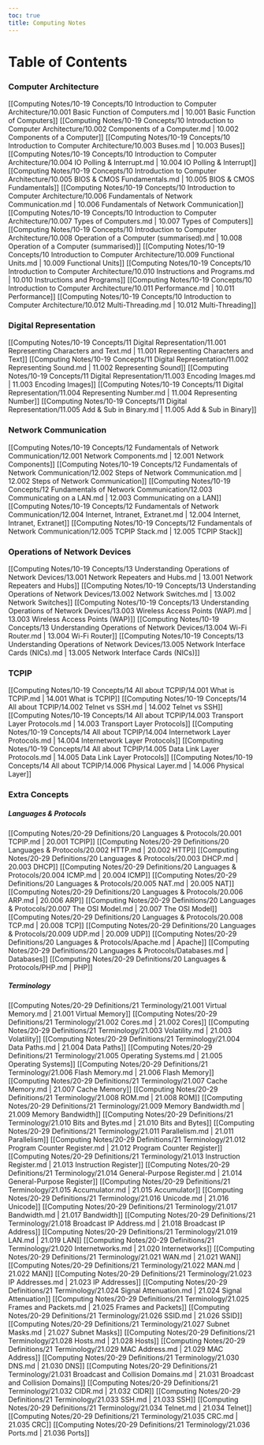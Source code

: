 ```yaml
---
toc: true
title: Computing Notes
---
```


# Table of Contents
### Computer Architecture
[[Computing Notes/10-19 Concepts/10 Introduction to Computer Architecture/10.001 Basic Function of Computers.md | 10.001 Basic Function of Computers]]
[[Computing Notes/10-19 Concepts/10 Introduction to Computer Architecture/10.002 Components of a Computer.md | 10.002 Components of a Computer]]
[[Computing Notes/10-19 Concepts/10 Introduction to Computer Architecture/10.003 Buses.md | 10.003 Buses]]
[[Computing Notes/10-19 Concepts/10 Introduction to Computer Architecture/10.004 IO Polling & Interrupt.md | 10.004 IO Polling & Interrupt]]
[[Computing Notes/10-19 Concepts/10 Introduction to Computer Architecture/10.005 BIOS & CMOS Fundamentals.md | 10.005 BIOS & CMOS Fundamentals]]
[[Computing Notes/10-19 Concepts/10 Introduction to Computer Architecture/10.006 Fundamentals of Network Communication.md | 10.006 Fundamentals of Network Communication]]
[[Computing Notes/10-19 Concepts/10 Introduction to Computer Architecture/10.007 Types of Computers.md | 10.007 Types of Computers]]
[[Computing Notes/10-19 Concepts/10 Introduction to Computer Architecture/10.008 Operation of a Computer (summarised).md | 10.008 Operation of a Computer (summarised)]]
[[Computing Notes/10-19 Concepts/10 Introduction to Computer Architecture/10.009 Functional Units.md | 10.009 Functional Units]]
[[Computing Notes/10-19 Concepts/10 Introduction to Computer Architecture/10.010 Instructions and Programs.md | 10.010 Instructions and Programs]]
[[Computing Notes/10-19 Concepts/10 Introduction to Computer Architecture/10.011 Performance.md | 10.011 Performance]]
[[Computing Notes/10-19 Concepts/10 Introduction to Computer Architecture/10.012 Multi-Threading.md | 10.012 Multi-Threading]]
### Digital Representation
[[Computing Notes/10-19 Concepts/11 Digital Representation/11.001 Representing Characters and Text.md | 11.001 Representing Characters and Text]]
[[Computing Notes/10-19 Concepts/11 Digital Representation/11.002 Representing Sound.md | 11.002 Representing Sound]]
[[Computing Notes/10-19 Concepts/11 Digital Representation/11.003 Encoding Images.md | 11.003 Encoding Images]]
[[Computing Notes/10-19 Concepts/11 Digital Representation/11.004 Representing Number.md | 11.004 Representing Number]]
[[Computing Notes/10-19 Concepts/11 Digital Representation/11.005 Add & Sub in Binary.md | 11.005 Add & Sub in Binary]]
### Network Communication
[[Computing Notes/10-19 Concepts/12 Fundamentals of Network Communication/12.001 Network Components.md | 12.001 Network Components]]
[[Computing Notes/10-19 Concepts/12 Fundamentals of Network Communication/12.002 Steps of Network Communication.md | 12.002 Steps of Network Communication]]
[[Computing Notes/10-19 Concepts/12 Fundamentals of Network Communication/12.003 Communicating on a LAN.md | 12.003 Communicating on a LAN]]
[[Computing Notes/10-19 Concepts/12 Fundamentals of Network Communication/12.004 Internet, Intranet, Extranet.md | 12.004 Internet, Intranet, Extranet]]
[[Computing Notes/10-19 Concepts/12 Fundamentals of Network Communication/12.005 TCPIP Stack.md | 12.005 TCPIP Stack]]
### Operations of Network Devices
[[Computing Notes/10-19 Concepts/13 Understanding Operations of Network Devices/13.001 Network Repeaters and Hubs.md | 13.001 Network Repeaters and Hubs]]
[[Computing Notes/10-19 Concepts/13 Understanding Operations of Network Devices/13.002 Network Switches.md | 13.002 Network Switches]]
[[Computing Notes/10-19 Concepts/13 Understanding Operations of Network Devices/13.003 Wireless Access Points (WAP).md | 13.003 Wireless Access Points (WAP)]]
[[Computing Notes/10-19 Concepts/13 Understanding Operations of Network Devices/13.004 Wi-Fi Router.md | 13.004 Wi-Fi Router]]
[[Computing Notes/10-19 Concepts/13 Understanding Operations of Network Devices/13.005 Network Interface Cards (NICs).md | 13.005 Network Interface Cards (NICs)]]
### TCPIP
[[Computing Notes/10-19 Concepts/14 All about TCPIP/14.001 What is TCPIP.md | 14.001 What is TCPIP]]
[[Computing Notes/10-19 Concepts/14 All about TCPIP/14.002 Telnet vs SSH.md | 14.002 Telnet vs SSH]]
[[Computing Notes/10-19 Concepts/14 All about TCPIP/14.003 Transport Layer Protocols.md | 14.003 Transport Layer Protocols]]
[[Computing Notes/10-19 Concepts/14 All about TCPIP/14.004 Internetwork Layer Protocols.md | 14.004 Internetwork Layer Protocols]]
[[Computing Notes/10-19 Concepts/14 All about TCPIP/14.005 Data Link Layer Protocols.md | 14.005 Data Link Layer Protocols]]
[[Computing Notes/10-19 Concepts/14 All about TCPIP/14.006 Physical Layer.md | 14.006 Physical Layer]]
### Extra Concepts
##### Languages & Protocols
[[Computing Notes/20-29 Definitions/20 Languages & Protocols/20.001 TCPIP.md | 20.001 TCPIP]]
[[Computing Notes/20-29 Definitions/20 Languages & Protocols/20.002 HTTP.md | 20.002 HTTP]]
[[Computing Notes/20-29 Definitions/20 Languages & Protocols/20.003 DHCP.md | 20.003 DHCP]]
[[Computing Notes/20-29 Definitions/20 Languages & Protocols/20.004 ICMP.md | 20.004 ICMP]]
[[Computing Notes/20-29 Definitions/20 Languages & Protocols/20.005 NAT.md | 20.005 NAT]]
[[Computing Notes/20-29 Definitions/20 Languages & Protocols/20.006 ARP.md | 20.006 ARP]]
[[Computing Notes/20-29 Definitions/20 Languages & Protocols/20.007 The OSI Model.md | 20.007 The OSI Model]]
[[Computing Notes/20-29 Definitions/20 Languages & Protocols/20.008 TCP.md | 20.008 TCP]]
[[Computing Notes/20-29 Definitions/20 Languages & Protocols/20.009 UDP.md | 20.009 UDP]]
[[Computing Notes/20-29 Definitions/20 Languages & Protocols/Apache.md | Apache]]
[[Computing Notes/20-29 Definitions/20 Languages & Protocols/Databases.md | Databases]]
[[Computing Notes/20-29 Definitions/20 Languages & Protocols/PHP.md | PHP]]
##### Terminology
[[Computing Notes/20-29 Definitions/21 Terminology/21.001 Virtual Memory.md | 21.001 Virtual Memory]]
[[Computing Notes/20-29 Definitions/21 Terminology/21.002 Cores.md | 21.002 Cores]]
[[Computing Notes/20-29 Definitions/21 Terminology/21.003 Volatility.md | 21.003 Volatility]]
[[Computing Notes/20-29 Definitions/21 Terminology/21.004 Data Paths.md | 21.004 Data Paths]]
[[Computing Notes/20-29 Definitions/21 Terminology/21.005 Operating Systems.md | 21.005 Operating Systems]]
[[Computing Notes/20-29 Definitions/21 Terminology/21.006 Flash Memory.md | 21.006 Flash Memory]]
[[Computing Notes/20-29 Definitions/21 Terminology/21.007 Cache Memory.md | 21.007 Cache Memory]]
[[Computing Notes/20-29 Definitions/21 Terminology/21.008 ROM.md | 21.008 ROM]]
[[Computing Notes/20-29 Definitions/21 Terminology/21.009 Memory Bandwidth.md | 21.009 Memory Bandwidth]]
[[Computing Notes/20-29 Definitions/21 Terminology/21.010 Bits and Bytes.md | 21.010 Bits and Bytes]]
[[Computing Notes/20-29 Definitions/21 Terminology/21.011 Parallelism.md | 21.011 Parallelism]]
[[Computing Notes/20-29 Definitions/21 Terminology/21.012 Program Counter Register.md | 21.012 Program Counter Register]]
[[Computing Notes/20-29 Definitions/21 Terminology/21.013 Instruction Register.md | 21.013 Instruction Register]]
[[Computing Notes/20-29 Definitions/21 Terminology/21.014 General-Purpose Register.md | 21.014 General-Purpose Register]]
[[Computing Notes/20-29 Definitions/21 Terminology/21.015 Accumulator.md | 21.015 Accumulator]]
[[Computing Notes/20-29 Definitions/21 Terminology/21.016 Unicode.md | 21.016 Unicode]]
[[Computing Notes/20-29 Definitions/21 Terminology/21.017 Bandwidth.md | 21.017 Bandwidth]]
[[Computing Notes/20-29 Definitions/21 Terminology/21.018 Broadcast IP Address.md | 21.018 Broadcast IP Address]]
[[Computing Notes/20-29 Definitions/21 Terminology/21.019 LAN.md | 21.019 LAN]]
[[Computing Notes/20-29 Definitions/21 Terminology/21.020 Internetworks.md | 21.020 Internetworks]]
[[Computing Notes/20-29 Definitions/21 Terminology/21.021 WAN.md | 21.021 WAN]]
[[Computing Notes/20-29 Definitions/21 Terminology/21.022 MAN.md | 21.022 MAN]]
[[Computing Notes/20-29 Definitions/21 Terminology/21.023 IP Addresses.md | 21.023 IP Addresses]]
[[Computing Notes/20-29 Definitions/21 Terminology/21.024 Signal Attenuation.md | 21.024 Signal Attenuation]]
[[Computing Notes/20-29 Definitions/21 Terminology/21.025 Frames and Packets.md | 21.025 Frames and Packets]]
[[Computing Notes/20-29 Definitions/21 Terminology/21.026 SSID.md | 21.026 SSID]]
[[Computing Notes/20-29 Definitions/21 Terminology/21.027 Subnet Masks.md | 21.027 Subnet Masks]]
[[Computing Notes/20-29 Definitions/21 Terminology/21.028 Hosts.md | 21.028 Hosts]]
[[Computing Notes/20-29 Definitions/21 Terminology/21.029 MAC Address.md | 21.029 MAC Address]]
[[Computing Notes/20-29 Definitions/21 Terminology/21.030 DNS.md | 21.030 DNS]]
[[Computing Notes/20-29 Definitions/21 Terminology/21.031 Broadcast and Collision Domains.md | 21.031 Broadcast and Collision Domains]]
[[Computing Notes/20-29 Definitions/21 Terminology/21.032 CIDR.md | 21.032 CIDR]]
[[Computing Notes/20-29 Definitions/21 Terminology/21.033 SSH.md | 21.033 SSH]]
[[Computing Notes/20-29 Definitions/21 Terminology/21.034 Telnet.md | 21.034 Telnet]]
[[Computing Notes/20-29 Definitions/21 Terminology/21.035 CRC.md | 21.035 CRC]]
[[Computing Notes/20-29 Definitions/21 Terminology/21.036 Ports.md | 21.036 Ports]]
